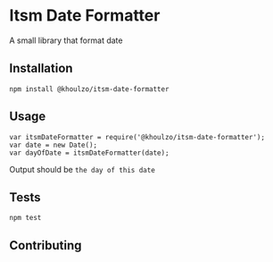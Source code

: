 Itsm Date Formatter
=========

A small library that format date

## Installation

  `npm install @khoulzo/itsm-date-formatter`

## Usage

    var itsmDateFormatter = require('@khoulzo/itsm-date-formatter');
    var date = new Date();
    var dayOfDate = itsmDateFormatter(date);
  
  
  Output should be `the day of this date`


## Tests

  `npm test`

## Contributing
